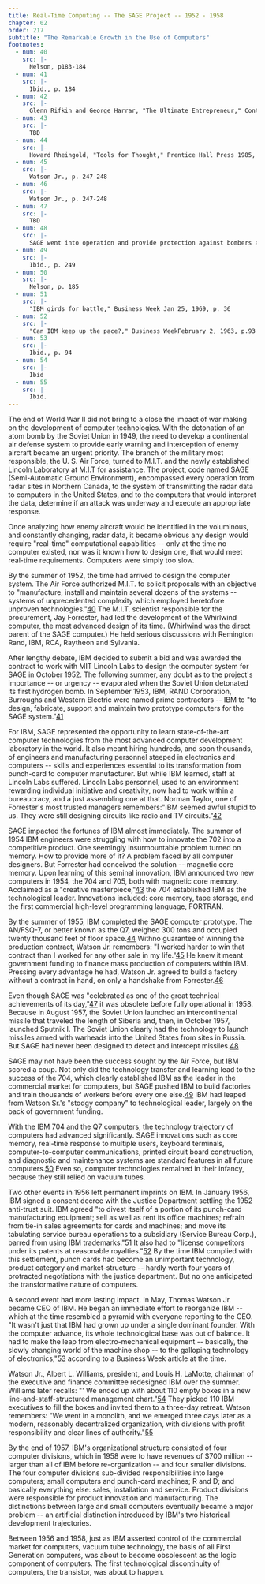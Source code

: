 ```yaml
---
title: Real-Time Computing -- The SAGE Project -- 1952 - 1958
chapter: 02
order: 217
subtitle: "The Remarkable Growth in the Use of Computers"
footnotes:
  - num: 40
    src: |-
      Nelson, p183-184
  - num: 41
    src: |-
      Ibid., p. 184
  - num: 42
    src: |-
      Glenn Rifkin and George Harrar, "The Ultimate Entrepreneur," Contemporary Books 1988, p. 22-23
  - num: 43
    src: |-
      TBD
  - num: 44
    src: |-
      Howard Rheingold, "Tools for Thought," Prentice Hall Press 1985, p. 142
  - num: 45
    src: |-
      Watson Jr., p. 247-248
  - num: 46
    src: |-
      Watson Jr., p. 247-248
  - num: 47
    src: |-
      TBD
  - num: 48
    src: |-
      SAGE went into operation and provide protection against bombers and aircraft. One outcome was a change in U.S. nuclear policy to assured mutual destruction.
  - num: 49
    src: |-
      Ibid., p. 249
  - num: 50
    src: |-
      Nelson, p. 185
  - num: 51
    src: |-
      "IBM girds for battle," Business Week Jan 25, 1969, p. 36
  - num: 52
    src: |-
      "Can IBM keep up the pace?," Business WeekFebruary 2, 1963, p.93
  - num: 53
    src: |-
      Ibid., p. 94
  - num: 54
    src: |-
      Ibid
  - num: 55
    src: |-
      Ibid.
---
```


The end of World War II did not bring to a close the impact of war making on the development of computer technologies. With the detonation of an atom bomb by the Soviet Union in 1949, the need to develop a continental air defense system to provide early warning and interception of enemy aircraft became an urgent priority. The branch of the military most responsible, the U. S. Air Force, turned to M.I.T. and the newly established Lincoln Laboratory at M.I.T for assistance. The project, code named SAGE (Semi-Automatic Ground Environment), encompassed every operation from radar sites in Northern Canada, to the system of transmitting the radar data to computers in the United States, and to the computers that would interpret the data, determine if an attack was underway and execute an appropriate response.

Once analyzing how enemy aircraft would be identified in the voluminous, and constantly changing, radar data, it became obvious any design would require "real-time" computational capabilities -- only at the time no computer existed, nor was it known how to design one, that would meet real-time requirements. Computers were simply too slow.

By the summer of 1952, the time had arrived to design the computer system. The Air Force authorized M.I.T. to solicit proposals with an objective to "manufacture, install and maintain several dozens of the systems -- systems of unprecedented complexity which employed heretofore unproven technologies."<a name="fnloc40" href="#fn40">40</a> The M.I.T. scientist responsible for the procurement, Jay Forrester, had led the development of the Whirlwind computer, the most advanced design of its time. (Whirlwind was the direct parent of the SAGE computer.) He held serious discussions with Remington Rand, IBM, RCA, Raytheon and Sylvania.

After lengthy debate, IBM decided to submit a bid and was awarded the contract to work with MIT Lincoln Labs to design the computer system for SAGE in October 1952. The following summer, any doubt as to the project's importance -- or urgency -- evaporated when the Soviet Union detonated its first hydrogen bomb. In September 1953, IBM, RAND Corporation, Burroughs and Western Electric were named prime contractors -- IBM to "to design, fabricate, support and maintain two prototype computers for the SAGE system."<a name="fnloc41" href="#fn41">41</a> 

For IBM, SAGE represented the opportunity to learn state-of-the-art computer technologies from the most advanced computer development laboratory in the world. It also meant hiring hundreds, and soon thousands, of engineers and manufacturing personnel steeped in electronics and computers -- skills and experiences essential to its transformation from punch-card to computer manufacturer. But while IBM learned, staff at Lincoln Labs suffered. Lincoln Labs personnel, used to an environment rewarding individual initiative and creativity, now had to work within a bureaucracy, and a just assembling one at that. Norman Taylor, one of Forrester's most trusted managers remembers:"IBM seemed awful stupid to us. They were still designing circuits like radio and TV circuits."<a name="fnloc42" href="#fn42">42</a> 

SAGE impacted the fortunes of IBM almost immediately. The summer of 1954 IBM engineers were struggling with how to innovate the 702 into a competitive product. One seemingly insurmountable problem turned on memory. How to provide more of it? A problem faced by all computer designers. But Forrester had conceived the solution -- magnetic core memory. Upon learning of this seminal innovation, IBM announced two new computers in 1954, the 704 and 705, both with magnetic core memory. Acclaimed as a "creative masterpiece,"<a name="fnloc43" href="#fn43">43</a> the 704 established IBM as the technological leader. Innovations included: core memory, tape storage, and the first commercial high-level programming language, FORTRAN.

By the summer of 1955, IBM completed the SAGE computer prototype. The AN/FSQ-7, or better known as the Q7, weighed 300 tons and occupied twenty thousand feet of floor space.<a name="fnloc44" href="#fn44">44</a> Withno guarantee of winning the production contract, Watson Jr. remembers: "I worked harder to win that contract than I worked for any other sale in my life."<a name="fnloc45" href="#fn45">45</a> He knew it meant government funding to finance mass production of computers within IBM. Pressing every advantage he had, Watson Jr. agreed to build a factory without a contract in hand, on only a handshake from Forrester.<a name="fnloc46" href="#fn46">46</a> 

Even though SAGE was "celebrated as one of the great technical achievements of its day,"<a name="fnloc47" href="#fn47">47</a> it was obsolete before fully operational in 1958. Because in August 1957, the Soviet Union launched an intercontinental missile that traveled the length of Siberia and, then, in October 1957, launched Sputnik I. The Soviet Union clearly had the technology to launch missiles armed with warheads into the United States from sites in Russia. But SAGE had never been designed to detect and intercept missiles.<a name="fnloc48" href="#fn48">48</a> 

SAGE may not have been the success sought by the Air Force, but IBM scored a coup. Not only did the technology transfer and learning lead to the success of the 704, which clearly established IBM as the leader in the commercial market for computers, but SAGE pushed IBM to build factories and train thousands of workers before every one else.<a name="fnloc49" href="#fn49">49</a> IBM had leaped from Watson Sr.'s "stodgy company" to technological leader, largely on the back of government funding.

With the IBM 704 and the Q7 computers, the technology trajectory of computers had advanced significantly. SAGE innovations such as core memory, real-time response to multiple users, keyboard terminals, computer-to-computer communications, printed circuit board construction, and diagnostic and maintenance systems are standard features in all future computers.<a name="fnloc50" href="#fn50">50</a> Even so, computer technologies remained in their infancy, because they still relied on vacuum tubes.

Two other events in 1956 left permanent imprints on IBM. In January 1956, IBM signed a consent decree with the Justice Department settling the 1952 anti-trust suit. IBM agreed "to divest itself of a portion of its punch-card manufacturing equipment; sell as well as rent its office machines; refrain from tie-in sales agreements for cards and machines; and move its tabulating service bureau operations to a subsidiary (Service Bureau Corp.), barred from using IBM trademarks."<a name="fnloc51" href="#fn51">51</a> It also had to "license competitors under its patents at reasonable royalties."<a name="fnloc52" href="#fn52">52</a> By the time IBM complied with this settlement, punch cards had become an unimportant technology, product category and market-structure -- hardly worth four years of protracted negotiations with the justice department. But no one anticipated the transformative nature of computers.

A second event had more lasting impact. In May, Thomas Watson Jr. became CEO of IBM. He began an immediate effort to reorganize IBM -- which at the time resembled a pyramid with everyone reporting to the CEO. "It wasn't just that IBM had grown up under a single dominant founder. With the computer advance, its whole technological base was out of balance. It had to make the leap from electro-mechanical equipment -- basically, the slowly changing world of the machine shop -- to the galloping technology of electronics,"<a name="fnloc53" href="#fn53">53</a> according to a Business Week article at the time.

Watson Jr., Albert L. Williams, president, and Louis H. LaMotte, chairman of the executive and finance committee redesigned IBM over the summer. Williams later recalls: "' We ended up with about 110 empty boxes in a new line-and-staff-structured management chart."<a name="fnloc54" href="#fn54">54</a> They picked 110 IBM executives to fill the boxes and invited them to a three-day retreat. Watson remembers: "We went in a monolith, and we emerged three days later as a modern, reasonably decentralized organization, with divisions with profit responsibility and clear lines of authority."<a name="fnloc55" href="#fn55">55</a> 

By the end of 1957, IBM's organizational structure consisted of four computer divisions, which in 1958 were to have revenues of $700 million -- larger than all of IBM before re-organization -- and four smaller divisions. The four computer divisions sub-divided responsibilities into large computers; small computers and punch-card machines; R and D; and basically everything else: sales, installation and service. Product divisions were responsible for product innovation and manufacturing. The distinctions between large and small computers eventually became a major problem -- an artificial distinction introduced by IBM's two historical development trajectories.

Between 1956 and 1958, just as IBM asserted control of the commercial market for computers, vacuum tube technology, the basis of all First Generation computers, was about to become obsolescent as the logic component of computers. The first technological discontinuity of computers, the transistor, was about to happen.
